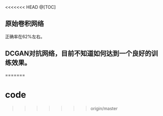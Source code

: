 <<<<<<< HEAD
@[TOC]
## 原始卷积网络
正确率在62%左右。
## DCGAN对抗网络，目前不知道如何达到一个良好的训练效果。

=======
# code
>>>>>>> origin/master
